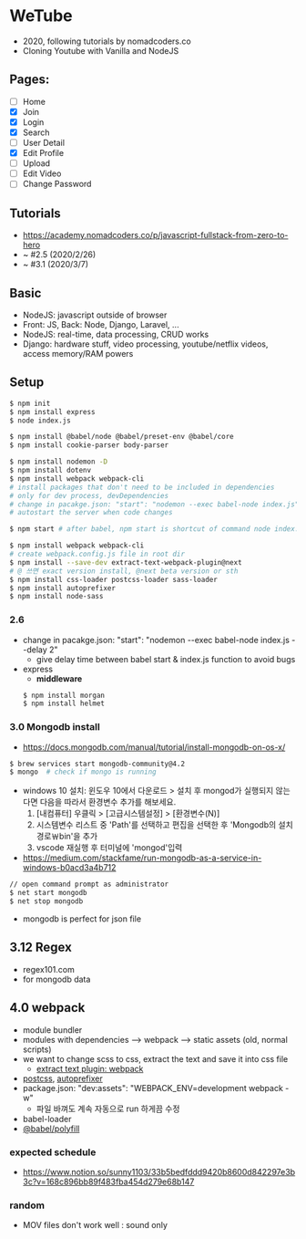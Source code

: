 # WeTube
- 2020, following tutorials by nomadcoders.co
- Cloning Youtube with Vanilla and NodeJS

## Pages:
- [ ] Home
- [x] Join
- [x] Login
- [x] Search
- [ ] User Detail
- [x] Edit Profile
- [ ] Upload
- [ ] Edit Video
- [ ] Change Password

## Tutorials
- https://academy.nomadcoders.co/p/javascript-fullstack-from-zero-to-hero
- ~ #2.5 (2020/2/26)
- ~ #3.1 (2020/3/7)

## Basic 
- NodeJS: javascript outside of browser
- Front: JS, Back: Node, Django, Laravel, ...
- NodeJS: real-time, data processing, CRUD works
- Django: hardware stuff, video processing, youtube/netflix videos, access memory/RAM powers

## Setup
```bash
$ npm init
$ npm install express
$ node index.js

$ npm install @babel/node @babel/preset-env @babel/core
$ npm install cookie-parser body-parser

$ npm install nodemon -D
$ npm install dotenv
$ npm install webpack webpack-cli
# install packages that don't need to be included in dependencies
# only for dev process, devDependencies
# change in pacakge.json: "start": "nodemon --exec babel-node index.js",
# autostart the server when code changes

$ npm start # after babel, npm start is shortcut of command node index.js

$ npm install webpack webpack-cli
# create webpack.config.js file in root dir
$ npm install --save-dev extract-text-webpack-plugin@next
# @ 쓰면 exact version install, @next beta version or sth
$ npm install css-loader postcss-loader sass-loader
$ npm install autoprefixer
$ npm install node-sass
```

### 2.6
- change in pacakge.json: "start": "nodemon --exec babel-node index.js --delay 2"
    - give delay time between babel start & index.js function to avoid bugs
- express
    - **middleware**
    ```bash
    $ npm install morgan
    $ npm install helmet
    ```

### 3.0 Mongodb install
- https://docs.mongodb.com/manual/tutorial/install-mongodb-on-os-x/

```bash
$ brew services start mongodb-community@4.2
$ mongo  # check if mongo is running
```

- windows 10 설치: 윈도우 10에서 다운로드 > 설치 후 mongod가 실행되지 않는다면 다음을 따라서 환경변수 추가를 해보세요.
    1. [내컴퓨터] 우클릭 > [고급시스템설정] > [환경변수(N)]
    2. 시스템변수 리스트 중 'Path'를 선택하고 편집을 선택한 후 'Mongodb의 설치경로￦bin'을 추가
    3. vscode 재실행 후 터미널에 'mongod'입력
- https://medium.com/stackfame/run-mongodb-as-a-service-in-windows-b0acd3a4b712

```bash
// open command prompt as administrator
$ net start mongodb
$ net stop mongodb
```

- mongodb is perfect for json file

## 3.12 Regex
- regex101.com
- for mongodb data 

## 4.0 webpack
- module bundler
- modules with dependencies --> webpack --> static assets (old, normal scripts)
- we want to change scss to css, extract the text and save it into css file
    - [extract text plugin: webpack](https://github.com/webpack-contrib/extract-text-webpack-plugin)
- [postcss](www.postcss.org), [autoprefixer](https://github.com/postcss/autoprefixer)
- package.json:   "dev:assets": "WEBPACK_ENV=development webpack -w" 
    - 파일 바껴도 계속 자동으로 run 하게끔 수정
- babel-loader
- [@babel/polyfill](https://babeljs.io/docs/en/babel-polyfill)


### expected schedule
- https://www.notion.so/sunny1103/33b5bedfddd9420b8600d842297e3b3c?v=168c896bb89f483fba454d279e68b147

### random
- MOV files don't work well : sound only